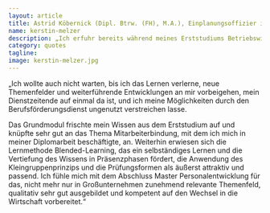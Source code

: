 ```yaml
---
layout: article
title: Astrid Köbernick (Dipl. Btrw. (FH), M.A.), Einplanungsoffizier im Karrierecenter der Bundeswehr Mainz, Studienjahrgang 2014
name: kerstin-melzer
description: „Ich erfuhr bereits während meines Erststudiums Betriebswirtschaftslehre (FH) an der Universität der Bundeswehr München von dem Vorhaben der Frau Prof. Dr. Rotering-Steinberg einen neuen casc-Studiengang Personalentwicklung zu implementieren. Thematisch interessierte mich der Studiengang von Anfang an, da ich im Schwerpunkt Personalmanagement und Arbeitsrecht belegte.“ 
category: quotes
tagline: 
image: kerstin-melzer.jpg
---
```



„Ich wollte auch nicht warten, bis ich das Lernen verlerne, neue Themenfelder und weiterführende Entwicklungen an mir vorbeigehen, mein Dienstzeitende auf einmal da ist, und ich meine Möglichkeiten durch den Berufsförderungsdienst ungenutzt verstreichen lasse.

Das Grundmodul frischte mein Wissen aus dem Erststudium auf und knüpfte sehr gut an das Thema Mitarbeiterbindung, mit dem ich mich in meiner Diplomarbeit beschäftigte, an. Weiterhin erwiesen sich die Lernmethode Blended-Learning, das ein selbständiges Lernen und die Vertiefung des Wissens in Präsenzphasen fördert, die Anwendung des Kleingruppenprinzips und die Prüfungsformen als äußerst attraktiv und passend. Ich fühle mich mit dem Abschluss Master Personalentwicklung für das, nicht mehr nur in Großunternehmen zunehmend relevante Themenfeld, qualitativ sehr gut ausgebildet und kompetent auf den Wechsel in die Wirtschaft vorbereitet.“